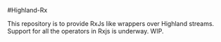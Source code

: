 #Highland-Rx

This repository is to provide RxJs like wrappers over Highland streams. Support for all the operators in Rxjs is underway. WIP.